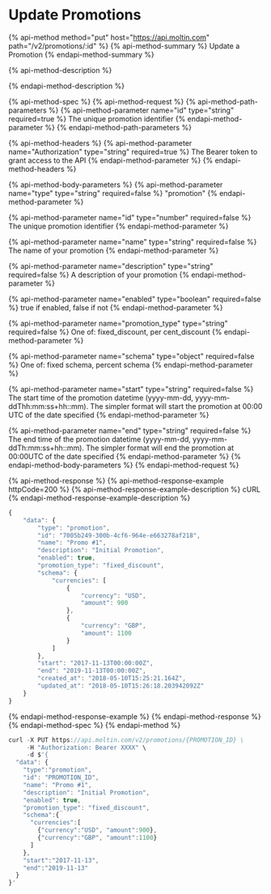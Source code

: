 # Update Promotions

{% api-method method="put" host="https://api.moltin.com" path="/v2/promotions/:id" %}
{% api-method-summary %}
Update a Promotion
{% endapi-method-summary %}

{% api-method-description %}

{% endapi-method-description %}

{% api-method-spec %}
{% api-method-request %}
{% api-method-path-parameters %}
{% api-method-parameter name="id" type="string" required=true %}
The unique promotion identifier
{% endapi-method-parameter %}
{% endapi-method-path-parameters %}

{% api-method-headers %}
{% api-method-parameter name="Authorization" type="string" required=true %}
The Bearer token to grant access to the API
{% endapi-method-parameter %}
{% endapi-method-headers %}

{% api-method-body-parameters %}
{% api-method-parameter name="type" type="string" required=false %}
"promotion"
{% endapi-method-parameter %}

{% api-method-parameter name="id" type="number" required=false %}
The unique promotion identifier
{% endapi-method-parameter %}

{% api-method-parameter name="name" type="string" required=false %}
The name of your promotion
{% endapi-method-parameter %}

{% api-method-parameter name="description" type="string" required=false %}
A description of your promotion
{% endapi-method-parameter %}

{% api-method-parameter name="enabled" type="boolean" required=false %}
true if enabled, false if not
{% endapi-method-parameter %}

{% api-method-parameter name="promotion\_type" type="string" required=false %}
One of: fixed\_discount, per cent\_discount
{% endapi-method-parameter %}

{% api-method-parameter name="schema" type="object" required=false %}
One of: fixed schema, percent schema
{% endapi-method-parameter %}

{% api-method-parameter name="start" type="string" required=false %}
The start time of the promotion datetime \(yyyy-mm-dd, yyyy-mm-ddThh:mm:ss+hh::mm\). The simpler format will start the promotion at 00:00 UTC of the date specified
{% endapi-method-parameter %}

{% api-method-parameter name="end" type="string" required=false %}
The end time of the promotion datetime \(yyyy-mm-dd, yyyy-mm-ddTh:mm:ss+hh::mm\). The simpler format will end the promotion at 00:00UTC of the date specified
{% endapi-method-parameter %}
{% endapi-method-body-parameters %}
{% endapi-method-request %}

{% api-method-response %}
{% api-method-response-example httpCode=200 %}
{% api-method-response-example-description %}
cURL
{% endapi-method-response-example-description %}

```javascript
{
    "data": {
        "type": "promotion",
        "id": "7005b249-300b-4cf6-964e-e663278af218",
        "name": "Promo #1",
        "description": "Initial Promotion",
        "enabled": true,
        "promotion_type": "fixed_discount",
        "schema": {
            "currencies": [
                {
                    "currency": "USD",
                    "amount": 900
                },
                {
                    "currency": "GBP",
                    "amount": 1100
                }
            ]
        },
        "start": "2017-11-13T00:00:00Z",
        "end": "2019-11-13T00:00:00Z",
        "created_at": "2018-05-10T15:25:21.164Z",
        "updated_at": "2018-05-10T15:26:18.203942092Z"
    }
}
```
{% endapi-method-response-example %}
{% endapi-method-response %}
{% endapi-method-spec %}
{% endapi-method %}

```javascript
curl -X PUT https://api.moltin.com/v2/promotions/{PROMOTION_ID} \
     -H "Authorization: Bearer XXXX" \
     -d $'{
  "data": {
    "type":"promotion",
    "id": "PROMOTION_ID",
    "name": "Promo #1",
    "description": "Initial Promotion",
    "enabled": true,
    "promotion_type": "fixed_discount",
    "schema":{
      "currencies":[
        {"currency":"USD", "amount":900},
        {"currency":"GBP", "amount":1100}
      ]
    },
    "start":"2017-11-13",
    "end":"2019-11-13"
  }
}'
```

